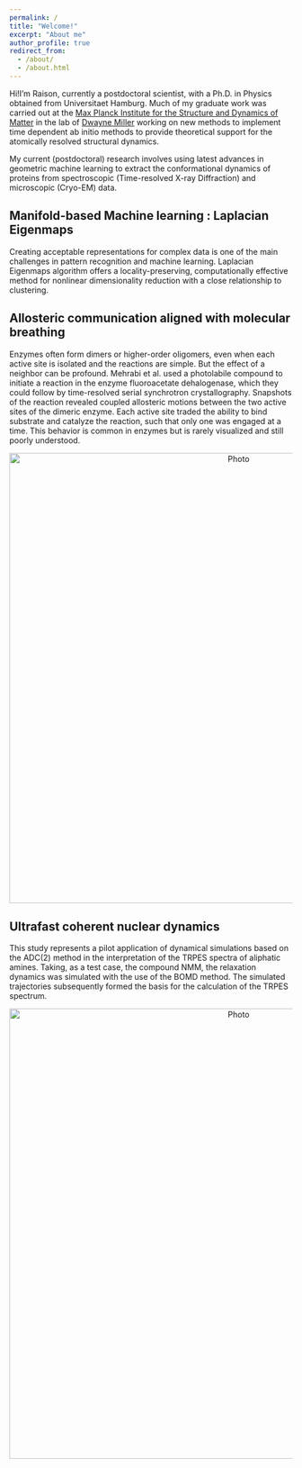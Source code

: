 ```yaml
---
permalink: /
title: "Welcome!"
excerpt: "About me"
author_profile: true
redirect_from: 
  - /about/
  - /about.html
---
```


Hi!I’m Raison, currently a postdoctoral scientist, with a Ph.D. in Physics obtained from Universitaet Hamburg. Much of my graduate work was carried out at the [Max Planck Institute for the Structure and Dynamics of Matter](https://www.mpsd.mpg.de/en) in the lab of [Dwayne Miller](https://lphys.chem.utoronto.ca/) working on new methods to implement time dependent ab initio methods to provide theoretical support for the atomically resolved structural dynamics. 

My current (postdoctoral) research involves using latest advances in geometric machine learning to extract the conformational dynamics of proteins from spectroscopic (Time-resolved X-ray Diffraction) and microscopic (Cryo-EM) data.


## Manifold-based Machine learning : Laplacian Eigenmaps

Creating acceptable representations for complex data is one of the main challenges in pattern recognition and machine learning. Laplacian Eigenmaps algorithm offers a locality-preserving, computationally effective method for nonlinear dimensionality reduction with a close relationship to clustering. 




## Allosteric communication aligned with molecular breathing
<!--- ====== -->
Enzymes often form dimers or higher-order oligomers, even when each active site is isolated and the reactions are simple. But the effect of a neighbor can be profound. Mehrabi et al. used a photolabile compound to initiate a reaction in the enzyme fluoroacetate dehalogenase, which they could follow by time-resolved serial synchrotron crystallography. Snapshots of the reaction revealed coupled allosteric motions between the two active sites of the dimeric enzyme. Each active site traded the ability to bind substrate and catalyze the reaction, such that only one was engaged at a time. This behavior is common in enzymes but is rarely visualized and still poorly understood.

<!--img src="/images/science.png" width="40" height="40" /--> 
<!--img src="/images/science.png" alt="Reaction diagram of FAcD
uncaging and FAc hydrolysis. Cartoon overview of the key biochemical states resolved by
TR-SSX." style=height: 100px; width:100px; /-->
<p align="center">
<img src="https://github.com/rdsza/webpage/tree/master/images/science.png?raw=true" alt="Photo" style="width: 800px;"/> 
</p>

## Ultrafast coherent nuclear dynamics
<!--- ====== -->
This study represents a pilot application of dynamical simulations based on the
ADC(2) method in the interpretation of the TRPES spectra of aliphatic amines. Taking,
as a test case, the compound NMM, the relaxation dynamics was simulated with the use
of the BOMD method. The simulated trajectories subsequently formed the basis for the
calculation of the TRPES spectrum.

<p align="center">
<!--![Alt Text](jp-2018-102413_0010.gif)-->
<img src="https://github.com/rdsza/webpage/tree/master/images/simulated_TRPES.png?raw=true" alt="Photo" style="width: 800px;"/>
</p>

<!-- In case we use kernel models, $g_{\theta}(X, X')$ is identical to the reproducing kernel and is constant during the entire optimization process. If we use NNs, this kernel is known as Neural Tangent Kernel (NTK) [[Jacot et al., 2018]](https://papers.nips.cc/paper/2018/hash/5a4be1fa34e62bb8a6ec6b91d2462f5a-Abstract.html), and is time-variant. My study of NTK and its dynamics during NN learning process emphasizes the importance of the model kernel adaptation to the specific target function for a good learning outcome (see Section 14 of thesis for more details).

<p align="center">
<img src="/images/kernel_adaption_vert.jpg" width="600" />
</p>-->


<!--## Files
[Thesis](/files/thesis.pdf) - the final dissertation file.

[Presentation](/files/presentation.pdf) - a (relatively) short description of PSO and model kernel dynamics, to get a grasp over unsupervised learning domain in a quick and intuitive manner.-->
